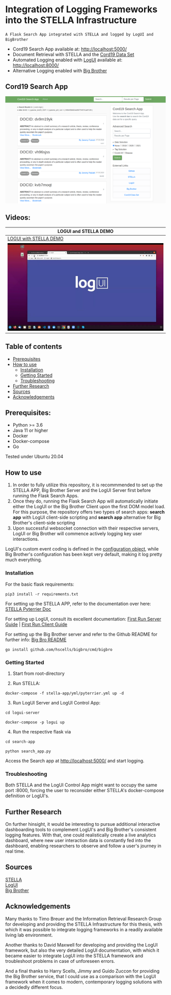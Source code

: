 # Integration of Logging Frameworks into the STELLA Infrastructure
```
A Flask Search App integrated with STELLA and logged by LogUI and BigBrother
```
* Cord19 Search App available at: [http://localhost:5000/](http://localhost:5000/)
* Document Retrieval with STELLA and the [Cord19 Data Set](https://github.com/allenai/cord19)
* Automated Logging enabled with [LogUI](https://github.com/logui-framework) available at: [http://localhost:8000/](http://localhost:8000/)
* Alternative Logging enabled with [Big Brother](https://github.com/hscells/bigbro)  

## Cord19 Search App
![image info](./img/search_app.png)

## Videos:

| LOGUI and STELLA DEMO |
| ----------- | 
|[LOGUI with STELLA DEMO](https://www.youtube.com/watch?v=D47EbID5j14 "")|
|[![Watch the video](./img/logui_videothumbnail.jpg)](https://www.youtube.com/watch?v=D47EbID5j14)|

## Table of contents
- [Prerequisites](#rerequisites)
- [How to use](#how-to-use)
  - [Installation](#installation)
  - [Getting Started](#getting-started)
  - [Troubleshooting](#troubleshooting)
- [Further Research](#further-research)
- [Sources](#sources)
- [Acknowledgements](#acknowledgements)



## Prerequisites:  
* Python >= 3.6
* Java 11 or higher
* Docker
* Docker-compose
* Go

Tested under Ubuntu 20.04

## How to use
1. In order to fully utilize this repository, it is recommmended to set up the STELLA APP, Big Brother Server and the LogUI Server first before running the Flask Search Apps.  
2. Once they do, running the Flask Search App will automatically initiate either the LogUI or the Big Brother Client upon the first DOM model load. For this purpose, the repository offers two types of search apps: **search app** with LogUI client-side scripting and **search app** alternative for Big Brother's client-side scripting
3. Upon successful websocket connection with their respective servers, LogUI or Big Brother will commence actively logging key user interactions.

LogUI's custom event coding is defined in the [configuration object](https://github.com/AH-Tran/STELLA_LogUI/blob/main/search-app/static/logui_config.js), while Big Brother's configuration has been kept very default, making it log pretty much everything.
### Installation

For the basic flask requirements:
```
pip3 install -r requirements.txt
```

For setting up the STELLA APP, refer to the documentation over here: [STELLA Pyterrier Doc](https://stella-project.org/stella-documentation/guides/pyterrier/)

For setting up LogUI, consult its excellent documentation:
[First Run Server Guide](https://github.com/logui-framework/server/wiki/First-Run-Guide) |
[First Run Client Guide](https://github.com/logui-framework/client/wiki/Quick-Start-Guide)


For setting up the Big Brother server and refer to the Github README for further info: [Big Bro README](https://github.com/hscells/bigbro)
```
go install github.com/hscells/bigbro/cmd/bigbro
```

### Getting Started
1. Start from root-directory

2. Run STELLA:
```
docker-compose -f stella-app/yml/pyterrier.yml up -d
```
3. Run LogUI Server and LogUI Control App:
```
cd logui-server
```
```
docker-compose -p logui up
```

4. Run the respective flask via
```
cd search-app
```
```
python search_app.py
```
Access the Search app at [http://localhost:5000/](http://localhost:5000/) and start logging.

### Troubleshooting
Both STELLA and the LogUI Control App might want to occupy the same port :8000, forcing the user to reconsider either STELLA's docker-compose definition or LogUI's.

## Further Research
On further hinsight, it would be interesting to pursue additional interactive dashboarding tools to complement LogUI's and Big Brother's consistent logging features. With that, one could realistically create a live analytics dashboard, where new user interaction data is constantly fed into the dashboard, enabling researchers to observe and follow a user's journey in real time.

## Sources
[STELLA](https://stella-project.org/)  
[LogUI](https://github.com/logui-framework)  
[Big Brother](https://github.com/hscells/bigbro)  

## Acknowledgements
Many thanks to Timo Breuer and the Information Retrieval Research Group for developing and providing the STELLA Infrastructure for this thesis, with which it was possible to integrate logging frameworks in a readily available living lab environment.

Another thanks to David Maxwell for developing and providing the LogUI framework, but also the very detailed LogUI documentation, with which it became easier to integrate LogUI into the STELLA framework and troubleshoot problems in case of unforeseen errors.

And a final thanks to Harry Scells, Jimmy and Guido Zuccon for providing the Big Brother service, that I could use as a comparison with the LogUI framework when it comes to modern, contemporary logging solutions with a decidedly different focus.
